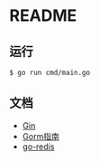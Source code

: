 # README

## 运行
```bash
$ go run cmd/main.go
```

## 文档
- [Gin](https://gin-gonic.com/zh-cn/docs/quickstart/)
- [Gorm指南](https://gorm.io/zh_CN/docs/index.html)
- [go-redis](https://redis.io/docs/connect/clients/go/)
